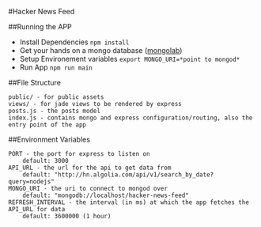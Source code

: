 #Hacker News Feed

##Running the APP
+ Install Dependencies
`npm install`
+ Get your hands on a mongo database ([mongolab](https://mongolab.com/))
+ Setup Environement variables
`export MONGO_URI=*point to mongod*`
+ Run App
`npm run main`

##File Structure
````
public/ - for public assets
views/ - for jade views to be rendered by express
posts.js - the posts model
index.js - contains mongo and express configuration/routing, also the entry point of the app
````

##Environment Variables
````
PORT - the port for express to listen on
    default: 3000
API_URL - the url for the api to get data from
    default: "http://hn.algolia.com/api/v1/search_by_date?query=nodejs"
MONGO_URI - the uri to connect to mongod over
    default: "mongodb://localhost/hacker-news-feed"
REFRESH_INTERVAL - the interval (in ms) at which the app fetches the API_URL for data
    default: 3600000 (1 hour)
````